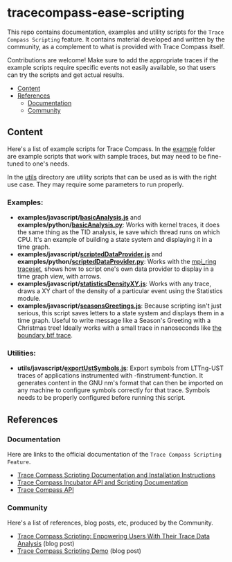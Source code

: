 # tracecompass-ease-scripting

This repo contains documentation, examples and utility scripts for the `Trace Compass Scripting` feature. It contains material developed and written by the community, as a complement to what is provided with Trace Compass itself.

Contributions are welcome! Make sure to add the appropriate traces if the example scripts require specific events not easily available, so that users can try the scripts and get actual results.

 - [Content](#content)
 - [References](#references)
   - [Documentation](#documentation)
   - [Community](#community)


## Content

Here's a list of example scripts for Trace Compass. In the [example](examples) folder are example scripts that work with sample traces, but may need to be fine-tuned to one's needs.

In the [utils](utils) directory are utility scripts that can be used as is with the right use case. They may require some parameters to run properly.

### Examples:

 - **examples/javascript/[basicAnalysis.js](examples/javascript/basicAnalysis.js)** and **examples/python/[basicAnalysis.py](examples/python/basicAnalysis.py)**: Works with kernel traces, it does the same thing as the TID analysis, ie save which thread runs on which CPU. It's an example of building a state system and displaying it in a time graph.
 - **examples/javascript/[scriptedDataProvider.js](examples/javascript/scriptedDataProvider.js)** and **examples/python/[scriptedDataProvider.py](examples/python/scriptedDataProvider.py)**: Works with the [mpi_ring traceset](traces/mpi_ring.tgz), shows how to script one's own data provider to display in a time graph view, with arrows.
 - **examples/javascript/[statisticsDensityXY.js](examples/javascript/statisticsDensityXY.js)**: Works with any trace, draws a XY chart of the density of a particular event using the Statistics module.
 - **examples/javascript/[seasonsGreetings.js](examples/javascript/seasonsGreetings.js)**: Because scripting isn't just serious, this script saves letters to a state system and displays them in a time graph. Useful to write message like a Season's Greeting with a Christmas tree! Ideally works with a small trace in nanoseconds like [the boundary btf trace](traces/boundaryTrace.btf).

### Utilities:

 - **utils/javascript/[exportUstSymbols.js](utils/javascript/exportUstSymbols.js)**: Export symbols from LTTng-UST traces of applications instrumented with -finstrument-function. It generates content in the GNU nm's format that can then be imported on any machine to configure symbols correctly for that trace. Symbols needs to be properly configured before running this script.

## References

### Documentation

Here are links to the official documentation of the `Trace Compass Scripting Feature`.

 - [Trace Compass Scripting Documentation and Installation Instructions](https://archive.eclipse.org/tracecompass.incubator/doc/org.eclipse.tracecompass.incubator.scripting.doc.user/User-Guide.html)
 - [Trace Compass Incubator API and Scripting Documentation](https://archive.eclipse.org/tracecompass.incubator/doc/javadoc/apidocs/) 
 - [Trace Compass API](https://archive.eclipse.org/tracecompass/doc/javadoc/apidocs/)

### Community

Here's a list of references, blog posts, etc, produced by the Community.

 - [Trace Compass Scripting: Enpowering Users With Their Trace Data Analysis](http://versatic.net/tracecompass/introducingEase.html) (blog post)
 - [Trace Compass Scripting Demo](http://versatic.net/tracingSummit2019.html) (blog post)

